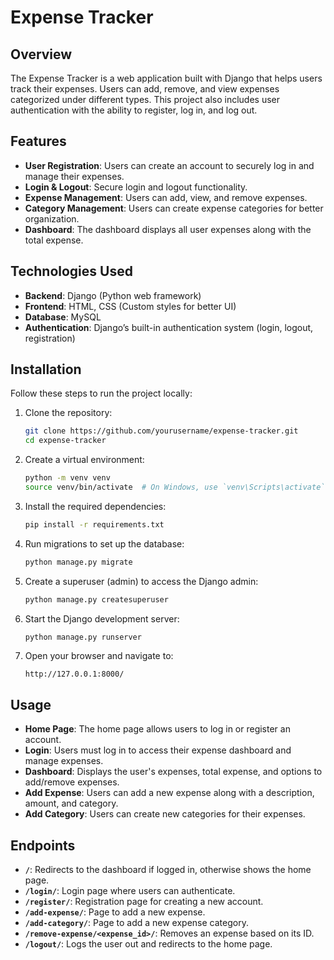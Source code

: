 # Expense Tracker

## Overview

The Expense Tracker is a web application built with Django that helps users track their expenses. Users can add, remove, and view expenses categorized under different types. This project also includes user authentication with the ability to register, log in, and log out.

## Features

- **User Registration**: Users can create an account to securely log in and manage their expenses.
- **Login & Logout**: Secure login and logout functionality.
- **Expense Management**: Users can add, view, and remove expenses.
- **Category Management**: Users can create expense categories for better organization.
- **Dashboard**: The dashboard displays all user expenses along with the total expense.

## Technologies Used

- **Backend**: Django (Python web framework)
- **Frontend**: HTML, CSS (Custom styles for better UI)
- **Database**: MySQL
- **Authentication**: Django’s built-in authentication system (login, logout, registration)

## Installation

Follow these steps to run the project locally:

1. Clone the repository:

   ```bash
   git clone https://github.com/yourusername/expense-tracker.git
   cd expense-tracker
   ```

2. Create a virtual environment:

   ```bash
   python -m venv venv
   source venv/bin/activate  # On Windows, use `venv\Scripts\activate`
   ```

3. Install the required dependencies:

   ```bash
   pip install -r requirements.txt
   ```

4. Run migrations to set up the database:

   ```bash
   python manage.py migrate
   ```

5. Create a superuser (admin) to access the Django admin:

   ```bash
   python manage.py createsuperuser
   ```

6. Start the Django development server:

   ```bash
   python manage.py runserver
   ```

7. Open your browser and navigate to:

   ```
   http://127.0.0.1:8000/
   ```

## Usage

- **Home Page**: The home page allows users to log in or register an account.
- **Login**: Users must log in to access their expense dashboard and manage expenses.
- **Dashboard**: Displays the user's expenses, total expense, and options to add/remove expenses.
- **Add Expense**: Users can add a new expense along with a description, amount, and category.
- **Add Category**: Users can create new categories for their expenses.

## Endpoints

- **`/`**: Redirects to the dashboard if logged in, otherwise shows the home page.
- **`/login/`**: Login page where users can authenticate.
- **`/register/`**: Registration page for creating a new account.
- **`/add-expense/`**: Page to add a new expense.
- **`/add-category/`**: Page to add a new expense category.
- **`/remove-expense/<expense_id>/`**: Removes an expense based on its ID.
- **`/logout/`**: Logs the user out and redirects to the home page.
